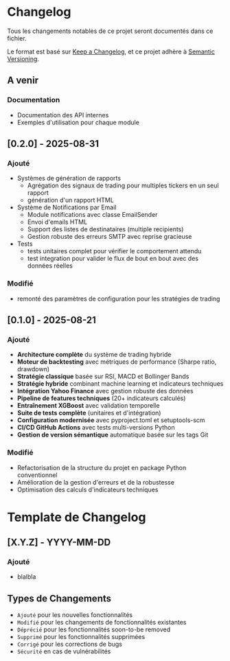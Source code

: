 # Changelog

Tous les changements notables de ce projet seront documentés dans ce fichier.

Le format est basé sur [Keep a Changelog](https://keepachangelog.com/fr/1.0.0/),
et ce projet adhère à [Semantic Versioning](https://semver.org/spec/v2.0.0.html).

## A venir
### Documentation
- Documentation des API internes
- Exemples d'utilisation pour chaque module

## [0.2.0] - 2025-08-31
### Ajouté
- Systèmes de génération de rapports
  - Agrégation des signaux de trading pour multiples tickers en un seul rapport 
  - génération d'un rapport HTML
- Système de Notifications par Email 
  - Module notifications avec classe EmailSender
  - Envoi d'emails HTML
  - Support des listes de destinataires (multiple recipients)
  - Gestion robuste des erreurs SMTP avec reprise gracieuse
- Tests
  - tests unitaires complet pour vérifier le comportement attendu
  - test integration pour valider le flux de bout en bout avec des données réelles

### Modifié
- remonté des paramètres de configuration pour les stratégies de trading
## [0.1.0] - 2025-08-21

### Ajouté
- **Architecture complète** du système de trading hybride
- **Moteur de backtesting** avec métriques de performance (Sharpe ratio, drawdown)
- **Stratégie classique** basée sur RSI, MACD et Bollinger Bands
- **Stratégie hybride** combinant machine learning et indicateurs techniques
- **Intégration Yahoo Finance** avec gestion robuste des données
- **Pipeline de features techniques** (20+ indicateurs calculés)
- **Entraînement XGBoost** avec validation temporelle
- **Suite de tests complète** (unitaires et d'intégration)
- **Configuration modernisée** avec pyproject.toml et setuptools-scm
- **CI/CD GitHub Actions** avec tests multi-versions Python
- **Gestion de version sémantique** automatique basée sur les tags Git

### Modifié
- Refactorisation de la structure du projet en package Python conventionnel
- Amélioration de la gestion d'erreurs et de la robustesse
- Optimisation des calculs d'indicateurs techniques


# Template de Changelog
## [X.Y.Z] - YYYY-MM-DD

### Ajouté
- blalbla

## Types de Changements
- `Ajouté` pour les nouvelles fonctionnalités
- `Modifié` pour les changements de fonctionnalités existantes
- `Déprécié` pour les fonctionnalités soon-to-be removed
- `Supprimé` pour les fonctionnalités supprimées
- `Corrigé` pour les corrections de bugs
- `Sécurité` en cas de vulnérabilités